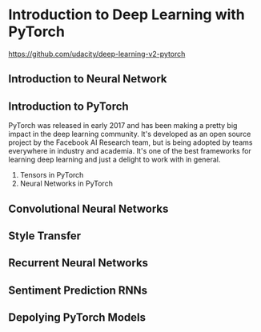 # Introduction to Deep Learning with PyTorch
https://github.com/udacity/deep-learning-v2-pytorch

## Introduction to Neural Network

## Introduction to PyTorch
PyTorch was released in early 2017 and has been making a pretty big impact in the deep learning community. 
It's developed as an open source project by the Facebook AI Research team, but is being adopted by teams everywhere in industry and academia. 
It's one of the best frameworks for learning deep learning and just a delight to work with in general.  
1. Tensors in PyTorch
2. Neural Networks in PyTorch
## Convolutional Neural Networks

## Style Transfer

## Recurrent Neural Networks

## Sentiment Prediction RNNs

## Depolying PyTorch Models
